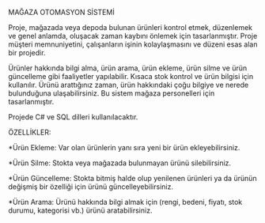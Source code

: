 MAĞAZA OTOMASYON SİSTEMİ

Proje, mağazada veya depoda bulunan ürünleri kontrol etmek, düzenlemek ve genel anlamda, oluşacak zaman kaybını önlemek için tasarlanmıştır. Proje müşteri memnuniyetini, çalışanların işinin kolaylaşmasını ve düzeni esas alan bir projedir.

Ürünler hakkında bilgi alma, ürün arama, ürün ekleme, ürün silme ve ürün güncelleme gibi faaliyetler yapılabilir. Kısaca stok kontrol ve ürün bilgisi için kullanılır.
Ürünü arattığınız zaman, ürün hakkındaki çoğu bilgiye ve nerede bulunduğuna ulaşabilirsiniz. Bu sistem mağaza personelleri için tasarlanmıştır.

Projede C# ve SQL dilleri kullanılacaktır.

 ÖZELLİKLER:
 
 *Ürün Ekleme: Var olan ürünlerin yanı sıra yeni bir ürün ekleyebilirsiniz.
 
 *Ürün Silme: Stokta veya mağazada bulunmayan ürünü silebilirsiniz.
 
 *Ürün Güncelleme: Stokta bitmiş halde olup yenilenen ürünleri ya da ürünün değişmiş bir özelliği için ürünü güncelleyebilirsiniz.
 
 *Ürün Arama: Ürünü hakkında bilgi almak için (rengi, bedeni, fiyatı, stok durumu, kategorisi vb.) ürünü aratabilirsiniz.


